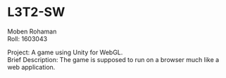 # L3T2-SW
Moben Rohaman</br>
Roll: 1603043

Project: A game using Unity for WebGL.<br/>
Brief Description: 
The game is supposed to run on a browser much like a web application.
